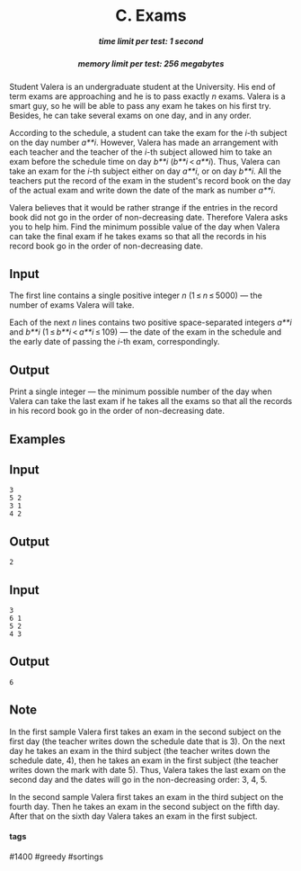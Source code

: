 <h1 style='text-align: center;'> C. Exams</h1>

<h5 style='text-align: center;'>time limit per test: 1 second</h5>
<h5 style='text-align: center;'>memory limit per test: 256 megabytes</h5>

Student Valera is an undergraduate student at the University. His end of term exams are approaching and he is to pass exactly *n* exams. Valera is a smart guy, so he will be able to pass any exam he takes on his first try. Besides, he can take several exams on one day, and in any order.

According to the schedule, a student can take the exam for the *i*-th subject on the day number *a**i*. However, Valera has made an arrangement with each teacher and the teacher of the *i*-th subject allowed him to take an exam before the schedule time on day *b**i* (*b**i* < *a**i*). Thus, Valera can take an exam for the *i*-th subject either on day *a**i*, or on day *b**i*. All the teachers put the record of the exam in the student's record book on the day of the actual exam and write down the date of the mark as number *a**i*.

Valera believes that it would be rather strange if the entries in the record book did not go in the order of non-decreasing date. Therefore Valera asks you to help him. Find the minimum possible value of the day when Valera can take the final exam if he takes exams so that all the records in his record book go in the order of non-decreasing date.

## Input

The first line contains a single positive integer *n* (1 ≤ *n* ≤ 5000) — the number of exams Valera will take.

Each of the next *n* lines contains two positive space-separated integers *a**i* and *b**i* (1 ≤ *b**i* < *a**i* ≤ 109) — the date of the exam in the schedule and the early date of passing the *i*-th exam, correspondingly.

## Output

Print a single integer — the minimum possible number of the day when Valera can take the last exam if he takes all the exams so that all the records in his record book go in the order of non-decreasing date.

## Examples

## Input


```
3  
5 2  
3 1  
4 2  

```
## Output


```
2  

```
## Input


```
3  
6 1  
5 2  
4 3  

```
## Output


```
6  

```
## Note

In the first sample Valera first takes an exam in the second subject on the first day (the teacher writes down the schedule date that is 3). On the next day he takes an exam in the third subject (the teacher writes down the schedule date, 4), then he takes an exam in the first subject (the teacher writes down the mark with date 5). Thus, Valera takes the last exam on the second day and the dates will go in the non-decreasing order: 3, 4, 5.

In the second sample Valera first takes an exam in the third subject on the fourth day. Then he takes an exam in the second subject on the fifth day. After that on the sixth day Valera takes an exam in the first subject.



#### tags 

#1400 #greedy #sortings 